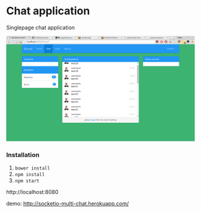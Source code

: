 # Chat application
Singlepage chat application

![demo chat](demo.png)
### Installation
1. `bower install`
2. `npm install`
3. `npm start`

http://localhost:8080

demo: http://socketio-multi-chat.herokuapp.com/
